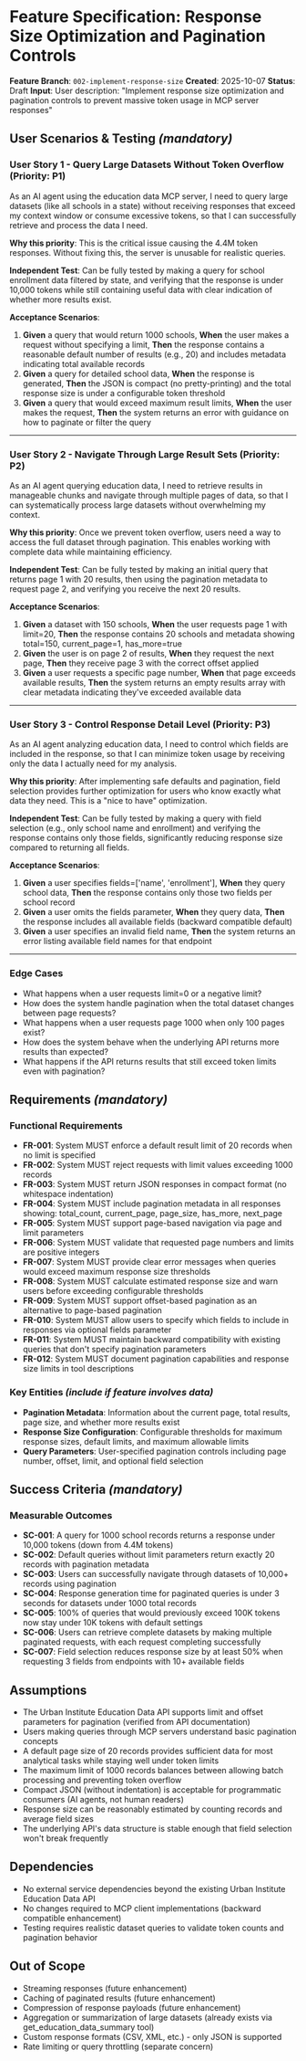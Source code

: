 # Feature Specification: Response Size Optimization and Pagination Controls

**Feature Branch**: `002-implement-response-size`
**Created**: 2025-10-07
**Status**: Draft
**Input**: User description: "Implement response size optimization and pagination controls to prevent massive token usage in MCP server responses"

## User Scenarios & Testing *(mandatory)*

### User Story 1 - Query Large Datasets Without Token Overflow (Priority: P1)

As an AI agent using the education data MCP server, I need to query large datasets (like all schools in a state) without receiving responses that exceed my context window or consume excessive tokens, so that I can successfully retrieve and process the data I need.

**Why this priority**: This is the critical issue causing the 4.4M token responses. Without fixing this, the server is unusable for realistic queries.

**Independent Test**: Can be fully tested by making a query for school enrollment data filtered by state, and verifying that the response is under 10,000 tokens while still containing useful data with clear indication of whether more results exist.

**Acceptance Scenarios**:

1. **Given** a query that would return 1000 schools, **When** the user makes a request without specifying a limit, **Then** the response contains a reasonable default number of results (e.g., 20) and includes metadata indicating total available records
2. **Given** a query for detailed school data, **When** the response is generated, **Then** the JSON is compact (no pretty-printing) and the total response size is under a configurable token threshold
3. **Given** a query that would exceed maximum result limits, **When** the user makes the request, **Then** the system returns an error with guidance on how to paginate or filter the query

---

### User Story 2 - Navigate Through Large Result Sets (Priority: P2)

As an AI agent querying education data, I need to retrieve results in manageable chunks and navigate through multiple pages of data, so that I can systematically process large datasets without overwhelming my context.

**Why this priority**: Once we prevent token overflow, users need a way to access the full dataset through pagination. This enables working with complete data while maintaining efficiency.

**Independent Test**: Can be fully tested by making an initial query that returns page 1 with 20 results, then using the pagination metadata to request page 2, and verifying you receive the next 20 results.

**Acceptance Scenarios**:

1. **Given** a dataset with 150 schools, **When** the user requests page 1 with limit=20, **Then** the response contains 20 schools and metadata showing total=150, current_page=1, has_more=true
2. **Given** the user is on page 2 of results, **When** they request the next page, **Then** they receive page 3 with the correct offset applied
3. **Given** a user requests a specific page number, **When** that page exceeds available results, **Then** the system returns an empty results array with clear metadata indicating they've exceeded available data

---

### User Story 3 - Control Response Detail Level (Priority: P3)

As an AI agent analyzing education data, I need to control which fields are included in the response, so that I can minimize token usage by receiving only the data I actually need for my analysis.

**Why this priority**: After implementing safe defaults and pagination, field selection provides further optimization for users who know exactly what data they need. This is a "nice to have" optimization.

**Independent Test**: Can be fully tested by making a query with field selection (e.g., only school name and enrollment) and verifying the response contains only those fields, significantly reducing response size compared to returning all fields.

**Acceptance Scenarios**:

1. **Given** a user specifies fields=['name', 'enrollment'], **When** they query school data, **Then** the response contains only those two fields per school record
2. **Given** a user omits the fields parameter, **When** they query data, **Then** the response includes all available fields (backward compatible default)
3. **Given** a user specifies an invalid field name, **Then** the system returns an error listing available field names for that endpoint

---

### Edge Cases

- What happens when a user requests limit=0 or a negative limit?
- How does the system handle pagination when the total dataset changes between page requests?
- What happens when a user requests page 1000 when only 100 pages exist?
- How does the system behave when the underlying API returns more results than expected?
- What happens if the API returns results that still exceed token limits even with pagination?

## Requirements *(mandatory)*

### Functional Requirements

- **FR-001**: System MUST enforce a default result limit of 20 records when no limit is specified
- **FR-002**: System MUST reject requests with limit values exceeding 1000 records
- **FR-003**: System MUST return JSON responses in compact format (no whitespace indentation)
- **FR-004**: System MUST include pagination metadata in all responses showing: total_count, current_page, page_size, has_more, next_page
- **FR-005**: System MUST support page-based navigation via page and limit parameters
- **FR-006**: System MUST validate that requested page numbers and limits are positive integers
- **FR-007**: System MUST provide clear error messages when queries would exceed maximum response size thresholds
- **FR-008**: System MUST calculate estimated response size and warn users before exceeding configurable thresholds
- **FR-009**: System MUST support offset-based pagination as an alternative to page-based pagination
- **FR-010**: System MUST allow users to specify which fields to include in responses via optional fields parameter
- **FR-011**: System MUST maintain backward compatibility with existing queries that don't specify pagination parameters
- **FR-012**: System MUST document pagination capabilities and response size limits in tool descriptions

### Key Entities *(include if feature involves data)*

- **Pagination Metadata**: Information about the current page, total results, page size, and whether more results exist
- **Response Size Configuration**: Configurable thresholds for maximum response sizes, default limits, and maximum allowable limits
- **Query Parameters**: User-specified pagination controls including page number, offset, limit, and optional field selection

## Success Criteria *(mandatory)*

### Measurable Outcomes

- **SC-001**: A query for 1000 school records returns a response under 10,000 tokens (down from 4.4M tokens)
- **SC-002**: Default queries without limit parameters return exactly 20 records with pagination metadata
- **SC-003**: Users can successfully navigate through datasets of 10,000+ records using pagination
- **SC-004**: Response generation time for paginated queries is under 3 seconds for datasets under 1000 total records
- **SC-005**: 100% of queries that would previously exceed 100K tokens now stay under 10K tokens with default settings
- **SC-006**: Users can retrieve complete datasets by making multiple paginated requests, with each request completing successfully
- **SC-007**: Field selection reduces response size by at least 50% when requesting 3 fields from endpoints with 10+ available fields

## Assumptions

- The Urban Institute Education Data API supports limit and offset parameters for pagination (verified from API documentation)
- Users making queries through MCP servers understand basic pagination concepts
- A default page size of 20 records provides sufficient data for most analytical tasks while staying well under token limits
- The maximum limit of 1000 records balances between allowing batch processing and preventing token overflow
- Compact JSON (without indentation) is acceptable for programmatic consumers (AI agents, not human readers)
- Response size can be reasonably estimated by counting records and average field sizes
- The underlying API's data structure is stable enough that field selection won't break frequently

## Dependencies

- No external service dependencies beyond the existing Urban Institute Education Data API
- No changes required to MCP client implementations (backward compatible enhancement)
- Testing requires realistic dataset queries to validate token counts and pagination behavior

## Out of Scope

- Streaming responses (future enhancement)
- Caching of paginated results (future enhancement)
- Compression of response payloads (future enhancement)
- Aggregation or summarization of large datasets (already exists via get_education_data_summary tool)
- Custom response formats (CSV, XML, etc.) - only JSON is supported
- Rate limiting or query throttling (separate concern)
